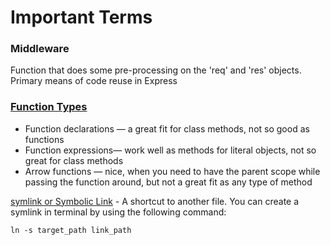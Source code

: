 # Important Terms

### Middleware
Function that does some pre-processing on the 'req' and 'res' objects. Primary means of code reuse in Express

### [Function Types](https://medium.com/javascript-in-plain-english/creating-the-correct-function-for-the-job-9e15069dcca3)
* Function declarations — a great fit for class methods, not so good as functions
* Function expressions— work well as methods for literal objects, not so great for class methods
* Arrow functions — nice, when you need to have the parent scope while passing the function around, but not a great fit as any type of method

[symlink or Symbolic Link](https://devdojo.com/tutorials/what-is-a-symlink) - A shortcut to another file. You can create a symlink in terminal by using the following command: 
```unix
ln -s target_path link_path
```

